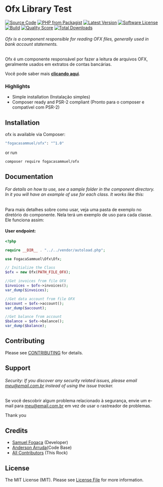# Ofx Library Test

[![Source Code](http://img.shields.io/badge/source-fogacasammuel/ofx-blue.svg?style=flat-square)](https://github.com/fogacasammuel/ofx)
[![PHP from Packagist](https://img.shields.io/packagist/php-v/fogacasammuel/ofx.svg?style=flat-square)](https://packagist.org/packages/fogacasammuel/ofx)
[![Latest Version](https://img.shields.io/github/release/fogacasammuel/ofx.svg?style=flat-square)](https://github.com/fogacasammuel/ofx/releases)
[![Software License](https://img.shields.io/badge/license-MIT-brightgreen.svg?style=flat-square)](LICENSE)
[![Build](https://img.shields.io/scrutinizer/build/g/fogacasammuel/ofx.svg?style=flat-square)](https://scrutinizer-ci.com/g/fogacasammuel/ofx)
[![Quality Score](https://img.shields.io/scrutinizer/g/fogacasammuel/ofx.svg?style=flat-square)](https://scrutinizer-ci.com/g/fogacasammuel/ofx)
[![Total Downloads](https://img.shields.io/packagist/dt/fogacasammuel/ofx.svg?style=flat-square)](https://packagist.org/packages/cfogacasammuel/ofx)

###### Ofx is a component responsible for reading OFX files, generally used in bank account statements.

Ofx é um componente responsável por fazer a leitura de arquivos OFX, geralmente usados em extratos de contas bancárias.

Você pode saber mais **[clicando aqui](https://github.com/fogacasammuel/ofx)**.

### Highlights

- Simple installation (Instalação simples)
- Composer ready and PSR-2 compliant (Pronto para o composer e compatível com PSR-2)

## Installation

ofx is available via Composer:

```bash
"fogacasammuel/ofx": "^1.0"
```

or run

```bash
composer require fogacasammuel/ofx
```

## Documentation

###### For details on how to use, see a sample folder in the component directory. In it you will have an example of use for each class. It works like this:

Para mais detalhes sobre como usar, veja uma pasta de exemplo no diretório do componente. Nela terá um exemplo de uso para cada classe. Ele funciona assim:

#### User endpoint:

```php
<?php

require __DIR__ . "../../vendor/autoload.php";

use FogacaSammuel\Ofx\Ofx;

// Initialize the Class
$ofx = new Ofx(PATH_FILE_OFX);

//Get invoices from file OFX
$invoices = $ofx->invoices();
var_dump($invoices);

//Get data account from file OFX
$account = $ofx->account();
var_dump($account);

//Get balance from account
$balance = $ofx->balance();
var_dump($balance);
```

## Contributing

Please see [CONTRIBUTING](https://github.com/fogacasammuel/ofx/blob/master/CONTRIBUTING.md) for details.

## Support

###### Security: If you discover any security related issues, please email meu@email.com.br instead of using the issue tracker.

Se você descobrir algum problema relacionado à segurança, envie um e-mail para meu@email.com.br em vez de usar o rastreador de problemas.

Thank you

## Credits
- [Samuel Fogaça](https://github.com/fogacasammuel) (Developer)
- [Anderson Arruda](https://github.com/andmarruda/ofx-php)(Code Base)
- [All Contributors](https://github.com/fogacasammuel/ofx/contributors) (This Rock)

## License

The MIT License (MIT). Please see [License File](https://github.com/fogacasammuel/ofx/blob/master/LICENSE) for more information.